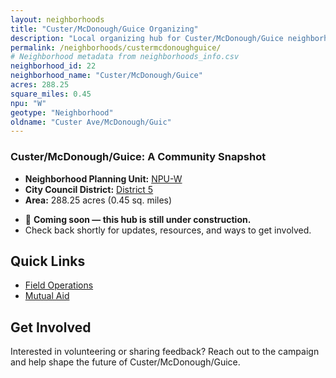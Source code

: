 ```yaml
---
layout: neighborhoods
title: "Custer/McDonough/Guice Organizing"
description: "Local organizing hub for Custer/McDonough/Guice neighborhood. Connect with field operations, mutual aid, and community organizing efforts."
permalink: /neighborhoods/custermcdonoughguice/
# Neighborhood metadata from neighborhoods_info.csv
neighborhood_id: 22
neighborhood_name: "Custer/McDonough/Guice"
acres: 288.25
square_miles: 0.45
npu: "W"
geotype: "Neighborhood"
oldname: "Custer Ave/McDonough/Guic"
---
```


### **Custer/McDonough/Guice: A Community Snapshot**

  * **Neighborhood Planning Unit:** [NPU-W](https://www.atlantaga.gov/government/departments/city-planning/neighborhood-planning-units/neighborhood-and-npu-contacts)
  * **City Council District:** [District 5](https://citycouncil.atlantaga.gov/council-members/antonio-lewis)
  * **Area:** 288.25 acres (0.45 sq. miles)

- 🚧 **Coming soon — this hub is still under construction.**
- Check back shortly for updates, resources, and ways to get involved.

## Quick Links

- [Field Operations](./field-ops/)
- [Mutual Aid](./mutual-aid/)

## Get Involved

Interested in volunteering or sharing feedback? Reach out to the campaign and help shape the future of Custer/McDonough/Guice.
